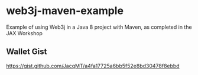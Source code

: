 # web3j-maven-example
Example of using Web3j in a Java 8 project with Maven, as completed in the JAX Workshop

## Wallet Gist
https://gist.github.com/JacqMT/a4fa17725a6bb5f52e8bd30478f8ebbd

